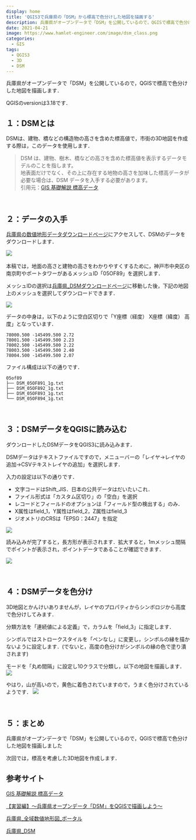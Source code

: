 ```yaml
---
display: home
title: 'QGIS3で兵庫県の「DSM」から標高で色分けした地図を描画する'
description: 兵庫県がオープンデータで「DSM」を公開しているので，QGISで標高で色分けした地図を描画します．．QGISのversionは3.18です．
date: 2021-04-21
image: https://www.hamlet-engineer.com/image/dsm_class.png
categories: 
  - GIS
tags:
  - QGIS3
  - 3D
  - DSM
---
```

兵庫県がオープンデータで「DSM」を公開しているので，QGISで標高で色分けした地図を描画します．

QGISのversionは3.18です．
<!-- more -->


## １：DSMとは
DSMは、建物、橋などの構造物の高さを含めた標高値で，市街の3D地図を作成する際は，このデータを使用します．

> DSM は、建物、樹木、橋などの高さを含めた標高値を表示するデータモデルのことを指します。<br>
地表面だけでなく、その上に存在する地物の高さを加味した標高データが必要な場合は、DSM データを入手する必要があります。<br>
引用元：[GIS 基礎解説 標高データ](https://www.esrij.com/gis-guide/other-dataformat/elevation-data/)

<br>

## ２：データの入手
[兵庫県の数値地形データダウンロードページ](https://www.geospatial.jp/ckan/dataset/2010-2018-hyogo-geo-potal)にアクセスして、DSMのデータをダウンロードします．

![](/image/dsm_DL.png)
<br>
<br>
本稿では，地面の高さと建物の高さをわかりやすくするために，神戸市中央区の南京町やポートタワーがあるメッシュID「05OF89」を選択します．

メッシュIDの選択は[兵庫県_DSMダウンロードページ](https://www.geospatial.jp/ckan/dataset/2010-2018-hyogo-geo-dsm/resource/5473fd75-0bcc-423b-960d-99ab37b25bff)に移動した後，下記の地図上のメッシュを選択してダウンロードできます．

![](/image/dsm_DL_map.png)

データの中身は，以下のように空白区切りで「Y座標（経度） X座標（緯度） 高度」となっています．

```
78000.500 -145499.500 2.72
78001.500 -145499.500 2.23
78002.500 -145499.500 2.22
78003.500 -145499.500 2.40
78004.500 -145499.500 2.07
```

ファイル構成は以下の通りです．

```
05of89
├── DSM_05OF891_1g.txt
├── DSM_05OF892_1g.txt
├── DSM_05OF893_1g.txt
└── DSM_05OF894_1g.txt
```
<br>

## ３：DSMデータをQGISに読み込む
ダウンロードしたDSMデータをQGIS3に読み込みます．

DSMデータはテキストファイルですので，メニューバーの「レイヤ->レイヤの追加->CSVテキストレイヤの追加」を選択します．

入力の設定は以下の通りです．
- 文字コードはShift_JIS．日本の公共データはだいたいこれ．
- ファイル形式は「カスタム区切り」の「空白」を選択
- レコードとフィールドのオプションは「フィールド型の検出する」のみ．
- X属性はfield_1，Y属性はfield_2，Z属性はfield_3
- ジオメトリのCRSは「EPSG：2447」を指定

![](/image/dsm_load.png)

読み込みが完了すると，長方形が表示されます．拡大すると，1mメッシュ間隔でポイントが表示され，ポイントデータであることが確認できます．

![](/image/dsm_point.png)<br>

<br>

## ４：DSMデータを色分け
3D地図とかんけいありませんが，レイヤのプロパティからシンボロジから高度で色分けしてみます．

分類方法を「連続値による定義」で，カラムを「field_3」に指定します．

シンボルではストロークスタイルを「ペンなし」に変更し，シンボルの縁を描かないように設定します．(でないと，高度の色分けがシンボルの縁の色で塗り潰されます)

モードを「丸め間隔」に設定し10クラスで分類し，以下の地図を描画します．
![](/image/dsm_class_setting.png)

やはり，山が高いので，黄色に着色されていますので，うまく色分けされているようです．
![](/image/dsm_class.png)

<br>

## ５：まとめ
兵庫県がオープンデータで「DSM」を公開しているので，QGISで標高で色分けした地図を描画しました

次回では，標高を考慮した3D地図を作成します．

## 参考サイト
[GIS 基礎解説 標高データ](https://www.esrij.com/gis-guide/other-dataformat/elevation-data/)

[【実習編】～兵庫県オープンデータ「DSM」をQGISで描画しよう～](https://note.com/kinari_iro/n/nd291716f021b)

[兵庫県_全域数値地形図_ポータル](https://www.geospatial.jp/ckan/dataset/2010-2018-hyogo-geo-potal)

[兵庫県_DSM](https://www.geospatial.jp/ckan/dataset/2010-2018-hyogo-geo-dsm/resource/5473fd75-0bcc-423b-960d-99ab37b25bff)

<!-- コメント -->
<disqus/>